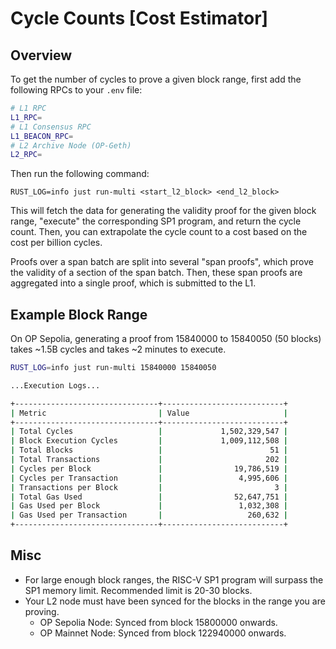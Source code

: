 # Cycle Counts [Cost Estimator]

## Overview

To get the number of cycles to prove a given block range, first add the following RPCs to your `.env` file:

```bash
# L1 RPC
L1_RPC=
# L1 Consensus RPC
L1_BEACON_RPC=
# L2 Archive Node (OP-Geth)
L2_RPC=
```

Then run the following command:
```shell
RUST_LOG=info just run-multi <start_l2_block> <end_l2_block>
```

This will fetch the data for generating the validity proof for the given block range, "execute" the
corresponding SP1 program, and return the cycle count. Then, you can extrapolate the cycle count
to a cost based on the cost per billion cycles.

Proofs over a span batch are split into several "span proofs", which prove the validity of a section of the span batch. Then, these span proofs are aggregated into a single proof, which is submitted to the L1.

## Example Block Range

On OP Sepolia, generating a proof from 15840000 to 15840050 (50 blocks) takes ~1.5B cycles and takes
~2 minutes to execute.

```bash
RUST_LOG=info just run-multi 15840000 15840050

...Execution Logs...

+--------------------------------+---------------------------+
| Metric                         | Value                     |
+--------------------------------+---------------------------+
| Total Cycles                   |             1,502,329,547 |
| Block Execution Cycles         |             1,009,112,508 |
| Total Blocks                   |                        51 |
| Total Transactions             |                       202 |
| Cycles per Block               |                19,786,519 |
| Cycles per Transaction         |                 4,995,606 |
| Transactions per Block         |                         3 |
| Total Gas Used                 |                52,647,751 |
| Gas Used per Block             |                 1,032,308 |
| Gas Used per Transaction       |                   260,632 |
+--------------------------------+---------------------------+
```

## Misc
- For large enough block ranges, the RISC-V SP1 program will surpass the SP1 memory limit. Recommended limit is 20-30 blocks.
- Your L2 node must have been synced for the blocks in the range you are proving. 
   - OP Sepolia Node: Synced from block 15800000 onwards.
   - OP Mainnet Node: Synced from block 122940000 onwards.

